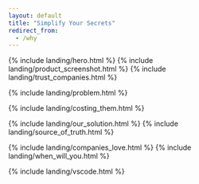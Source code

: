 ```yaml
---
layout: default
title: "Simplify Your Secrets"
redirect_from:
  - /why
---
```


{% include landing/hero.html %}
{% include landing/product_screenshot.html %}
{% include landing/trust_companies.html %}

{% include landing/problem.html %}

{% include landing/costing_them.html %}

{% include landing/our_solution.html %}
{% include landing/source_of_truth.html %}

{% include landing/companies_love.html %}
{% include landing/when_will_you.html %}

{% include landing/vscode.html %}
